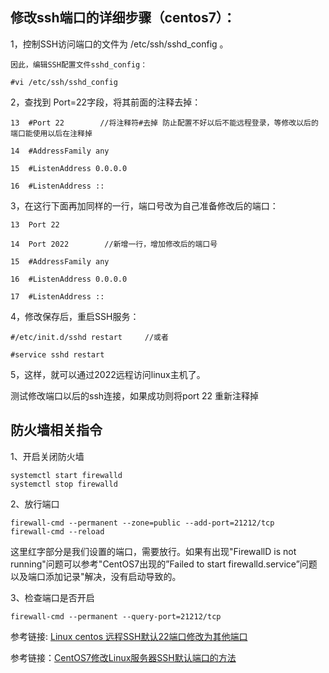 ## 修改ssh端口的详细步骤（centos7）：

1，控制SSH访问端口的文件为 /etc/ssh/sshd_config 。

    因此，编辑SSH配置文件sshd_config：

    #vi /etc/ssh/sshd_config



2，查找到 Port=22字段，将其前面的注释去掉：


    13  #Port 22        //将注释符#去掉 防止配置不好以后不能远程登录，等修改以后的端口能使用以后在注释掉

    14  #AddressFamily any

    15  #ListenAddress 0.0.0.0

    16  #ListenAddress ::



3，在这行下面再加同样的一行，端口号改为自己准备修改后的端口：


   	13  Port 22

    14  Port 2022        //新增一行，增加修改后的端口号

    15  #AddressFamily any

    16  #ListenAddress 0.0.0.0

    17  #ListenAddress ::

    
4，修改保存后，重启SSH服务：

    #/etc/init.d/sshd restart     //或者

    #service sshd restart 

5，这样，就可以通过2022远程访问linux主机了。

测试修改端口以后的ssh连接，如果成功则将port 22 重新注释掉

## 防火墙相关指令

1、开启关闭防火墙

```
systemctl start firewalld
systemctl stop firewalld
```

2、放行端口

```
firewall-cmd --permanent --zone=public --add-port=21212/tcp
firewall-cmd --reload
```


这里红字部分是我们设置的端口，需要放行。如果有出现"FirewallD is not running"问题可以参考"CentOS7出现的”Failed to start firewalld.service”问题以及端口添加记录"解决，没有启动导致的。

3、检查端口是否开启

```
firewall-cmd --permanent --query-port=21212/tcp

```
参考链接: [Linux centos 远程SSH默认22端口修改为其他端口](https://blog.51cto.com/chidongting/1761061)


参考链接：[CentOS7修改Linux服务器SSH默认端口的方法](https://www.daniao.org/2127.html)

